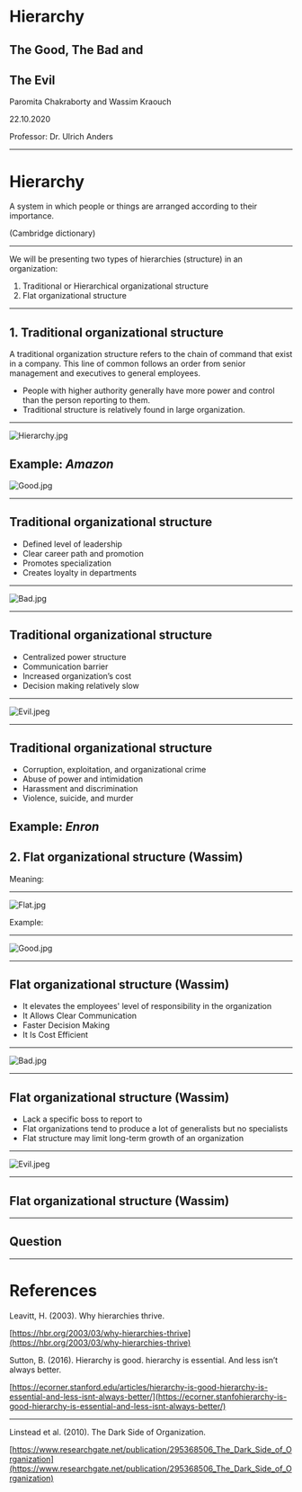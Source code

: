 # Hierarchy
## The Good, The Bad and
## The Evil
Paromita Chakraborty and Wassim Kraouch

22.10.2020

Professor: Dr. Ulrich Anders

---

# Hierarchy

A system in which people or things are arranged according to their importance.

(Cambridge dictionary)

---

We will be presenting two types of hierarchies (structure) in an organization:
1. Traditional or Hierarchical organizational structure
1. Flat organizational structure 

---

## 1. Traditional organizational structure

A traditional organization structure refers to the chain of command that exist in a company. This line of common follows an order from senior management and executives to general employees.
* People with higher authority generally have more power and control than the person reporting to them.
* Traditional structure is relatively found in large organization.

---

![Hierarchy.jpg](Hierarchy.jpg)

Example: **_Amazon_**
---

![Good.jpg](Good.jpg)

---

## Traditional organizational structure

* Defined level of leadership 
* Clear career path and promotion
* Promotes specialization
* Creates loyalty in departments

---

![Bad.jpg](Bad.jpg)

---

## Traditional organizational structure


* Centralized power structure
* Communication barrier
* Increased organization’s cost
* Decision making relatively slow

---

![Evil.jpeg](Evil.jpeg)

---

## Traditional organizational structure

* Corruption, exploitation, and organizational crime
* Abuse of power and intimidation
* Harassment and discrimination  
* Violence, suicide, and murder 

Example: **_Enron_**
---

## 2. Flat organizational structure (Wassim)

Meaning:

---
![Flat.jpg](Flat.jpg)

Example:

---

![Good.jpg](Good.jpg)

---

## Flat organizational structure (Wassim)

* It elevates the employees' level of responsibility in the organization
* It Allows Clear Communication
* Faster Decision Making
* It Is Cost Efficient

---

![Bad.jpg](Bad.jpg)

---

## Flat organizational structure (Wassim)

* Lack a specific boss to report to
* Flat organizations tend to produce a lot of generalists but no specialists
* Flat structure may limit long-term growth of an organization

---

![Evil.jpeg](Evil.jpeg)

---

## Flat organizational structure (Wassim)

---

## Question

---
# References

Leavitt, H. (2003). Why hierarchies thrive.

[https://hbr.org/2003/03/why-hierarchies-thrive](https://hbr.org/2003/03/why-hierarchies-thrive)

Sutton, B. (2016). Hierarchy is good. hierarchy is essential. And less isn’t always better. 

[https://ecorner.stanford.edu/articles/hierarchy-is-good-hierarchy-is-essential-and-less-isnt-always-better/](https://ecorner.stanfohierarchy-is-good-hierarchy-is-essential-and-less-isnt-always-better/)

---
Linstead et al. (2010). The Dark Side of Organization. 

[https://www.researchgate.net/publication/295368506_The_Dark_Side_of_Organization](https://www.researchgate.net/publication/295368506_The_Dark_Side_of_Organization)

